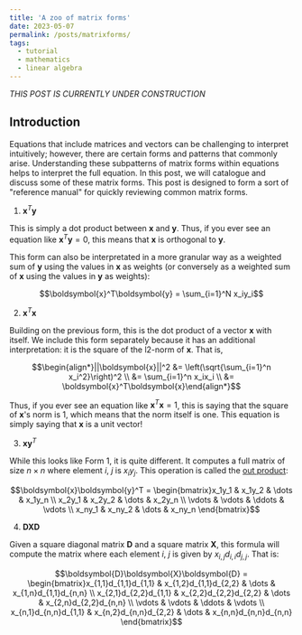 ```yaml
---
title: 'A zoo of matrix forms'
date: 2023-05-07
permalink: /posts/matrixforms/
tags:
  - tutorial
  - mathematics
  - linear algebra
---
```


_THIS POST IS CURRENTLY UNDER CONSTRUCTION_

Introduction
------------

Equations that include matrices and vectors can be challenging to interpret intuitively; however, there are certain forms and patterns that commonly arise. Understanding these subpatterns of matrix forms within equations helps to interpret the full equation. In this post, we will catalogue and discuss some of these matrix forms. This post is designed to form a sort of "reference manual" for quickly reviewing common matrix forms.

1. $\boldsymbol{x}^T\boldsymbol{y}$

This is simply a dot product between $\boldsymbol{x}$ and $\boldsymbol{y}$. Thus, if you ever see an equation like $\boldsymbol{x}^T\boldsymbol{y} = 0$, this means that $\boldsymbol{x}$ is orthogonal to $\boldsymbol{y}$. 

This form can also be interpretated in a more granular way as a weighted sum of $\boldsymbol{y}$ using the values in $\boldsymbol{x}$ as weights (or conversely as a weighted sum of $\boldsymbol{x}$ using the values in $\boldsymbol{y}$ as weights):

$$\boldsymbol{x}^T\boldsymbol{y} = \sum_{i=1}^N x_iy_i$$

2. $\boldsymbol{x}^T\boldsymbol{x}$

Building on the previous form, this is the dot product of a vector $\boldsymbol{x}$ with itself. We include this form separately because it has an additional interpretation: it is the square of the l2-norm of $\boldsymbol{x}$. That is,

$$\begin{align*}||\boldsymbol{x}||^2 &= \left(\sqrt{\sum_{i=1}^n x_i^2}\right)^2 \\ &= \sum_{i=1}^n x_ix_i \\ &= \boldsymbol{x}^T\boldsymbol{x}\end{align*}$$

Thus, if you ever see an equation like $\boldsymbol{x}^T\boldsymbol{x} = 1$, this is saying that the square of $\boldsymbol{x}$'s norm is 1, which means that the norm itself is one. This equation is simply saying that $\boldsymbol{x}$ is a unit vector!

3. $\boldsymbol{x}\boldsymbol{y}^T$

While this looks like Form 1, it is quite different. It computes a full matrix of size $n \times n$ where element $i$, $j$ is $x_iy_j$. This operation is called the [out product](https://en.wikipedia.org/wiki/Outer_product):

$$\boldsymbol{x}\boldsymbol{y}^T = \begin{bmatrix}x_1y_1 & x_1y_2 & \dots & x_1y_n \\ x_2y_1 & x_2y_2 & \dots & x_2y_n \\ \vdots & \vdots & \ddots & \vdots \\ x_ny_1 & x_ny_2 & \dots & x_ny_n \end{bmatrix}$$

4. $\boldsymbol{D}\boldsymbol{X}\boldsymbol{D}$

Given a square diagonal matrix $\boldsymbol{D}$ and a square matrix $\boldsymbol{X}$, this formula will compute the matrix where each element $i$, $j$ is given by $x_{i,j}d_{i,i}d_{j,j}$. That is:

$$\boldsymbol{D}\boldsymbol{X}\boldsymbol{D} = \begin{bmatrix}x_{1,1}d_{1,1}d_{1,1} & x_{1,2}d_{1,1}d_{2,2} & \dots  & x_{1,n}d_{1,1}d_{n,n} \\  x_{2,1}d_{2,2}d_{1,1} & x_{2,2}d_{2,2}d_{2,2} & \dots  & x_{2,n}d_{2,2}d_{n,n} \\ \vdots & \vdots & \ddots & \vdots \\  x_{n,1}d_{n,n}d_{1,1} & x_{n,2}d_{n,n}d_{2,2} & \dots  & x_{n,n}d_{n,n}d_{n,n} \end{bmatrix}$$

   


